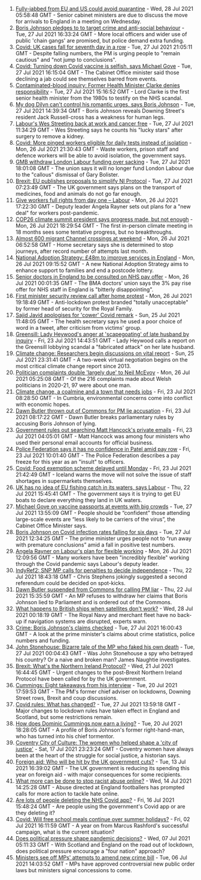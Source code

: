 1. [Fully-jabbed from EU and US could avoid quarantine](https://www.bbc.co.uk/news/uk-57992929) - Wed, 28 Jul 2021 05:58:48 GMT - Senior cabinet ministers are due to discuss the move for arrivals to England in a meeting on Wednesday.
2. [Boris Johnson pledges to to target crime and anti-social behaviour](https://www.bbc.co.uk/news/uk-politics-57978618) - Tue, 27 Jul 2021 16:33:24 GMT - More local officers and wider use of public 'chain gangs' are promised, but police demand extra funding.
3. [Covid: UK cases fall for seventh day in a row](https://www.bbc.co.uk/news/uk-57981899) - Tue, 27 Jul 2021 21:05:11 GMT - Despite falling numbers, the PM is urging people to "remain cautious" and "not jump to conclusions".
4. [Covid: Turning down Covid vaccine is selfish, says Michael Gove](https://www.bbc.co.uk/news/uk-politics-57987016) - Tue, 27 Jul 2021 16:15:04 GMT - The Cabinet Office minister said those declining a jab could see themselves barred from events.
5. [Contaminated-blood inquiry: Former Health Minister Clarke denies responsibility](https://www.bbc.co.uk/news/uk-57986582) - Tue, 27 Jul 2021 15:16:52 GMT - Lord Clarke is the first senior health minister from the 1980s to testify on the NHS scandal.
6. [My dog Dilyn can't control his romantic urges, says Boris Johnson](https://www.bbc.co.uk/news/uk-politics-57987491) - Tue, 27 Jul 2021 14:39:34 GMT - Boris Johnson reveals Downing Street's resident Jack Russell-cross has a weakness for human legs.
7. [Labour's Wes Streeting back at work and cancer free](https://www.bbc.co.uk/news/uk-politics-57983355) - Tue, 27 Jul 2021 11:34:29 GMT - Wes Streeting says he counts his "lucky stars" after surgery to remove a kidney.
8. [Covid: More pinged workers eligible for daily tests instead of isolation](https://www.bbc.co.uk/news/uk-politics-57977282) - Mon, 26 Jul 2021 21:30:43 GMT - Waste workers, prison staff and defence workers will be able to avoid isolation, the government says.
9. [GMB withdraw London Labour funding over sacking](https://www.bbc.co.uk/news/uk-england-london-57988501) - Tue, 27 Jul 2021 18:01:08 GMT - The union says it will no longer fund London Labour due to the "callous" dismissal of Gary Bolister.
10. [Brexit: EU publishes proposals to simplify NI Protocol](https://www.bbc.co.uk/news/uk-northern-ireland-57978453) - Tue, 27 Jul 2021 07:23:49 GMT - The UK government says plans on the transport of medicines, food and animals do not go far enough.
11. [Give workers full rights from day one – Labour](https://www.bbc.co.uk/news/uk-57962405) - Mon, 26 Jul 2021 17:22:30 GMT - Deputy leader Angela Rayner sets out plans for a "new deal" for workers post-pandemic.
12. [COP26 climate summit president says progress made, but not enough](https://www.bbc.co.uk/news/science-environment-57975025) - Mon, 26 Jul 2021 18:29:54 GMT - The first in-person climate meeting in 18 months sees some tentative progress, but no breakthroughs.
13. [Almost 600 migrant Channel crossings at weekend](https://www.bbc.co.uk/news/uk-57966417) - Mon, 26 Jul 2021 06:52:58 GMT - Home secretary says she is determined to stop journeys, after record number of attempts last month.
14. [National Adoption Strategy: £48m to improve services in England](https://www.bbc.co.uk/news/uk-57962679) - Mon, 26 Jul 2021 09:15:52 GMT - A new National Adoption Strategy aims to enhance support to families and end a postcode lottery.
15. [Senior doctors in England to be consulted on NHS pay offer](https://www.bbc.co.uk/news/uk-57964780) - Mon, 26 Jul 2021 00:01:35 GMT - The BMA doctors' union says the 3% pay rise offer for NHS staff in England is "bitterly disappointing".
16. [First minister security review call after home protest](https://www.bbc.co.uk/news/uk-wales-57960252) - Mon, 26 Jul 2021 19:18:49 GMT - Anti-lockdown protest branded "totally unacceptable" by former head of security for the Royal Family.
17. [Sajid Javid apologises for 'cower' Covid remark](https://www.bbc.co.uk/news/uk-57961870) - Sun, 25 Jul 2021 11:48:05 GMT - The health secretary says he used a poor choice of word in a tweet, after criticism from victims' group.
18. [Greensill: Lady Heywood's anger at 'scapegoating' of late husband by inquiry](https://www.bbc.co.uk/news/uk-politics-57933130) - Fri, 23 Jul 2021 14:43:51 GMT - Lady Heywood calls a report on the Greensill lobbying scandal a "fabricated attack" on her late husband.
19. [Climate change: Researchers begin discussions on vital report](https://www.bbc.co.uk/news/science-environment-57944015) - Sun, 25 Jul 2021 23:31:41 GMT - A two-week virtual negotiation begins on the most critical climate change report since 2013.
20. [Politician complaints double 'largely due' to Neil McEvoy](https://www.bbc.co.uk/news/uk-wales-57948216) - Mon, 26 Jul 2021 05:25:08 GMT - Of the 216 complaints made about Welsh politicians in 2020-21, 97 were about one man.
21. [Climate change, a coalmine and a town that needs jobs](https://www.bbc.co.uk/news/uk-politics-57927389) - Fri, 23 Jul 2021 08:28:50 GMT - In Cumbria, environmental concerns come into conflict with economic hopes.
22. [Dawn Butler thrown out of Commons for PM lie accusation](https://www.bbc.co.uk/news/uk-politics-57927398) - Fri, 23 Jul 2021 08:17:22 GMT - Dawn Butler breaks parliamentary rules by accusing Boris Johnson of lying.
23. [Government rules out searching Matt Hancock's private emails](https://www.bbc.co.uk/news/uk-politics-57930820) - Fri, 23 Jul 2021 04:05:01 GMT - Matt Hancock was among four ministers who used their personal email accounts for official business.
24. [Police Federation says it has no confidence in Patel amid pay row](https://www.bbc.co.uk/news/uk-politics-57933129) - Fri, 23 Jul 2021 10:01:40 GMT - The Police Federation describes a pay freeze for this year as an "insult" to officers.
25. [Covid: Food exemption scheme delayed until Monday](https://www.bbc.co.uk/news/business-57937342) - Fri, 23 Jul 2021 21:42:49 GMT - Iceland warns the move will not solve the issue of staff shortages in supermarkets themselves.
26. [UK has no idea of EU fishing catch in its waters, says Labour](https://www.bbc.co.uk/news/uk-politics-57922251) - Thu, 22 Jul 2021 15:45:41 GMT - The government says it is trying to get EU boats to declare everything they land in UK waters.
27. [Michael Gove on vaccine passports at events with big crowds](https://www.bbc.co.uk/news/uk-politics-57988623) - Tue, 27 Jul 2021 13:55:09 GMT - People should be “confident” those attending large-scale events are “less likely to be carriers of the virus”, the Cabinet Office Minister says.
28. [Boris Johnson on Covid infection rates falling for six days](https://www.bbc.co.uk/news/uk-politics-57986503) - Tue, 27 Jul 2021 12:34:25 GMT - The prime minister urges people not to “run away with premature conclusions” amid a fall in positive test numbers.
29. [Angela Rayner on Labour's plan for flexible working](https://www.bbc.co.uk/news/uk-politics-57973490) - Mon, 26 Jul 2021 12:09:56 GMT - Many workers have been "incredibly flexible" working through the Covid pandemic says Labour's deputy leader.
30. [IndyRef2: SNP MP calls for penalties to decide independence](https://www.bbc.co.uk/news/uk-politics-57930801) - Thu, 22 Jul 2021 18:43:18 GMT - Chris Stephens jokingly suggested a second referendum could be decided on spot-kicks.
31. [Dawn Butler suspended from Commons for calling PM liar](https://www.bbc.co.uk/news/uk-politics-57935246) - Thu, 22 Jul 2021 15:35:59 GMT - An MP refuses to withdraw her claims that Boris Johnson lied to Parliament and is ordered out of the Commons.
32. [What happens to British ships when satellites don't work?](https://www.bbc.co.uk/news/uk-politics-57440787) - Wed, 28 Jul 2021 00:18:19 GMT - The Royal Navy and merchant fleet have no back-up if navigation systems are disrupted, experts warn.
33. [Crime: Boris Johnson's claims checked](https://www.bbc.co.uk/news/57987932) - Tue, 27 Jul 2021 16:00:43 GMT - A look at the prime minister's claims about crime statistics, police numbers and funding.
34. [John Stonehouse: Bizarre tale of the MP who faked his own death](https://www.bbc.co.uk/news/uk-politics-57942759) - Tue, 27 Jul 2021 00:04:43 GMT - Was John Stonehouse a spy who betrayed his country? Or a naive and broken man? James Naughtie investigates.
35. [Brexit: What's the Northern Ireland Protocol?](https://www.bbc.co.uk/news/explainers-53724381) - Wed, 21 Jul 2021 16:44:45 GMT - Urgent changes to the post-Brexit Northern Ireland Protocol have been called for by the UK government.
36. [Cummings: Eight takeaways from his interview](https://www.bbc.co.uk/news/uk-politics-57882892) - Tue, 20 Jul 2021 17:59:53 GMT - The PM's former chief adviser on lockdowns, Downing Street rows, Brexit and coup discussions.
37. [Covid rules: What has changed?](https://www.bbc.co.uk/news/explainers-52530518) - Tue, 27 Jul 2021 13:59:18 GMT - Major changes to lockdown rules have taken effect in England and Scotland, but some restrictions remain.
38. [How does Dominic Cummings now earn a living?](https://www.bbc.co.uk/news/uk-politics-49101464) - Tue, 20 Jul 2021 18:28:05 GMT - A profile of Boris Johnson's former right-hand-man, who has turned into his chief tormentor.
39. [Coventry City of Culture: The women who helped shape a 'city of justice'](https://www.bbc.co.uk/news/uk-england-coventry-warwickshire-57555779) - Sat, 17 Jul 2021 23:23:24 GMT - Coventry women have always been at the heart of the struggle for social justice, a historian says.
40. [Foreign aid: Who will be hit by the UK government cuts?](https://www.bbc.co.uk/news/57362816) - Tue, 13 Jul 2021 16:39:02 GMT - The UK government is reducing its spending this year on foreign aid - with major consequences for some recipients.
41. [What more can be done to stop racist abuse online?](https://www.bbc.co.uk/news/uk-politics-57820048) - Wed, 14 Jul 2021 14:25:28 GMT - Abuse directed at England footballers has prompted calls for more action to tackle hate online.
42. [Are lots of people deleting the NHS Covid app?](https://www.bbc.co.uk/news/57779371) - Fri, 16 Jul 2021 15:48:24 GMT - Are people using the government's Covid app or are they deleting it?
43. [Covid: Will free school meals continue over summer holidays?](https://www.bbc.co.uk/news/explainers-53053337) - Fri, 02 Jul 2021 16:11:59 GMT - A year on from Marcus Rashford's successful campaign, what is the current situation?
44. [Does political pressure shape pandemic decisions?](https://www.bbc.co.uk/news/uk-scotland-scotland-politics-57737414) - Wed, 07 Jul 2021 05:11:33 GMT - With Scotland and England on the road out of lockdown, does political pressure encourage a "four nation" approach?
45. [Ministers see off MPs' attempts to amend new crime bill](https://www.bbc.co.uk/news/uk-politics-57680917) - Tue, 06 Jul 2021 14:03:52 GMT - MPs have approved controversial new public order laws but ministers signal concessions to come.
